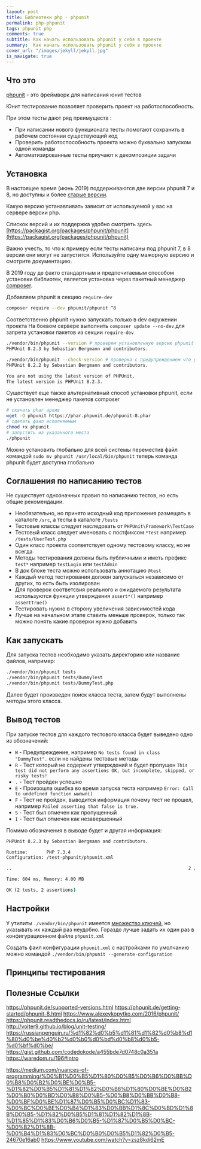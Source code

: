 ```yaml
---
layout: post
title: Библиотеки php - phpunit
permalink: php-phpunit
tags: phpunit php
comments: true
subtitle: Как начать использовать phpunit у себя в проекте
summary:  Как начать использовать phpunit у себя в проекте
cover_url: "/images/jekyll/jekyll.jpg"
is_navigate: true
---
```


## Что это

[phpunit](https://phpunit.de) - это фреймворк для написания юнит тестов

Юнит тестирование позволяет проверить проект на работоспособность.

При этом тесты дают ряд преимуществ :
- При написании нового функционала тесты помогают сохранить в рабочем состоянии существующий код
- Проверить работоспособность проекта можно буквально запуском одной команды
- Автоматизированные тесты приучают к декомпозиции задачи

## Установка

В настоящее время (июнь 2019) поддерживаются две версии phpunit 7 и 8, 
но доступны и более [старые версии](https://phpunit.de/supported-versions.html).

Какую версию устанавливать зависит от используемой у вас на сервере версии php.

Спискок версий и их поддержка удобно смотреть здесь [https://packagist.org/packages/phpunit/phpunit](https://packagist.org/packages/phpunit/phpunit)

Важно учесть, то что к примеру если тесты написаны под phpunit 7, в 8 версии они могут
не запустится. Используйте одну мажорную версию и смотрите документацию.

В 2019 году де факто стандартным и предпочитаемым способом установки библиотек, является
установка через пакетный менеджер [composer](https://getcomposer.org/).

Добавляем phpunit в секцию `require-dev`

~~~bash
composer require --dev phpunit/phpunit ^8
~~~

Соответственно phpunit нужно запускать только в dev окружении проекта
На боевом сервере выполнить `composer update --no-dev` для запрета установки пакетов из секции `require-dev`

~~~bash
./vendor/bin/phpunit --version # проверим установленную версию phpunit
PHPUnit 8.2.3 by Sebastian Bergmann and contributors.

./vendor/bin/phpunit --check-version # проверка c предупреждением что установлена не последняя версия фреймворка
PHPUnit 8.2.2 by Sebastian Bergmann and contributors.

You are not using the latest version of PHPUnit.
The latest version is PHPUnit 8.2.3.
~~~

Существует еще также альтернативный способ установки phpunit, если не установлен менеджер пакетов composer

~~~bash
# скачать phar архив
wget -O phpunit https://phar.phpunit.de/phpunit-8.phar
# сделать фаил исполняемым
chmod +x phpunit
# запустить из указанного места
./phpunit
~~~

Можно установить глобально для всей системы переместив файл командой 
`sudo mv phpunit /usr/local/bin/phpunit` теперь команда phpunit будет доступна глобально

## Соглашения по написанию тестов

Не существует однозначных правил по написанию тестов, но есть общие рекомендации.

- Необязательно, но принято исходный код приложения размещать в каталоге `/src`, а тесты в каталоге `/tests`
- Тестовые классы следует наследовать от `PHPUnit\Framework\TestCase`
- Тестовый класс следует именовать с постфиксом `*Test` например `/tests/UserTest.php`
- Один класс проекта соответствует одному тестовому классу, но не всегда
- Методы тестирования должны быть публичными и иметь префикс `test*` например `testLogin` или `testAdmin`
- В док блоке теста можно использовать аннотацию `@test`
- Каждый метод тестирования должен запускаться независимо от других, то есть быть изолирован
- Для проверок соответсвия реального и ожидаемого результата используются функции утверждения `assert*()` например `assertTrue()`
- Тестировать нужно в сторону увеличения зависимостей кода
- Лучше на начальном этапе ставить меньше проверок, только так можно понять какие проверки нужно добавить

## Как запускать

Для запуска тестов необходимо указать директорию или название файлов, например:

~~~bash
./vendor/bin/phpunit tests
./vendor/bin/phpunit tests/DummyTest
./vendor/bin/phpunit tests/DummyTest.php
~~~

Далее будет произведен поиск класса теста, затем будут выполнены методы этого класса.

## Вывод тестов

При запуске тестов для каждого тестового класса будет выведено одно из обозначений:

- `W` - Предупреждение, например `No tests found in class "DummyTest".` если не найдены тестовые методы
- `R` - Тест который не содержит утверждений и будет пропущен `This test did not perform any assertions OK, but incomplete, skipped, or risky tests!`
- `.` - Тест пройден успешно
- `E` - Произошла ошибка во время запуска теста например `Error: Call to undefined function ыыпып()`
- `F` - Тест не пройден, выводится информация почему тест не прошел, например `Failed asserting that false is true.`
- `S` - Тест был отмечен как пропущенный
- `I` - Тест был отмечен как незавершенный

Помимо обозначения в выводе будет и другая информация:

~~~bash
PHPUnit 8.2.3 by Sebastian Bergmann and contributors.

Runtime:       PHP 7.3.4
Configuration: /test-phpunit/phpunit.xml

..                                                                  2 / 2 (100%)

Time: 604 ms, Memory: 4.00 MB

OK (2 tests, 2 assertions)
~~~


## Настройки

У утилиты `./vendor/bin/phpunit` имеется [множество ключей](https://phpunit.readthedocs.io/en/8.2/textui.html), 
но указывать их каждый раз неудобно. Гораздо лучше задать их один раз в конфигурационном файле `phpunit.xml`

Создать фаил конфигурации `phpunit.xml` c настройками по умолчанию можно командой 
`./vendor/bin/phpunit --generate-configuration`

## Принципы тестирования


## Полезные Ссылки

https://phpunit.de/supported-versions.html
https://phpunit.de/getting-started/phpunit-8.html
https://www.alexeykopytko.com/2016/phpunit/
https://phpunit.readthedocs.io/ru/latest/index.html
http://volter9.github.io/blog/unit-testing/
https://russianpenguin.ru/%d1%82%d0%b5%d1%81%d1%82%d0%b8%d1%80%d0%be%d0%b2%d0%b0%d0%bd%d0%b8%d0%b5-%d0%bf%d0%be/
https://gist.github.com/codedokode/a455bde7d0748c0a351a
https://waredom.ru/196#intro

https://medium.com/nuances-of-programming/%D0%B1%D0%B5%D1%80%D0%B5%D0%B6%D0%BB%D0%B8%D0%B2%D0%BE%D0%B5-%D1%82%D0%B5%D1%81%D1%82%D0%B8%D1%80%D0%BE%D0%B2%D0%B0%D0%BD%D0%B8%D0%B5-%D0%B8%D0%BB%D0%B8-%D0%BF%D0%BE%D1%87%D0%B5%D0%BC%D1%83-%D0%BC%D0%BE%D0%B4%D1%83%D0%BB%D1%8C%D0%BD%D1%8B%D0%B5-%D1%82%D0%B5%D1%81%D1%82%D1%8B-%D1%85%D1%83%D0%B6%D0%B5-%D1%87%D0%B5%D0%BC-%D0%B2%D1%8B-%D0%B4%D1%83%D0%BC%D0%B0%D0%B5%D1%82%D0%B5-24670e16ab0
https://www.youtube.com/watch?v=zsz8kdi62mE
